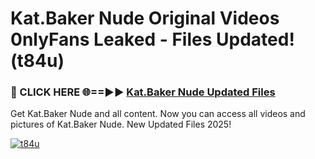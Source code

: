 # Kat.Baker Nude Original Videos 0nlyFans Leaked - Files Updated! (t84u)

<h3>🔴 CLICK HERE 🌐==►► <a href="https://tinyurl.com/y5r63du9" rel="nofollow">Kat.Baker Nude Updated Files</a></h3>

Get Kat.Baker Nude and all content. Now you can access all videos and pictures of Kat.Baker Nude. New Updated Files 2025!

[![t84u](https://i.imgur.com/UVo9nyh.gif)](https://tinyurl.com/y5r63du9)